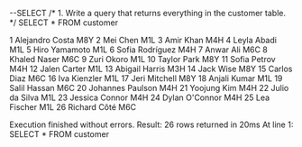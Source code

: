 --SELECT
/* 1. Write a query that returns everything in the customer table. */
SELECT *
FROM customer

1	Alejandro	Costa	M8Y
2	Mei	Chen	M1L
3	Amir	Khan	M4H
4	Leyla	Abadi	M1L
5	Hiro	Yamamoto	M1L
6	Sofia	Rodríguez	M4H
7	Anwar	Ali	M6C
8	Khaled	Naser	M6C
9	Zuri	Okoro	M1L
10	Taylor	Park	M8Y
11	Sofia	Petrov	M4H
12	Jalen	Carter	M1L
13	Abigail	Harris	M3H
14	Jack	Wise	M8Y
15	Carlos	Diaz	M6C
16	Iva	Kienzler	M1L
17	Jeri	Mitchell	M8Y
18	Anjali	Kumar	M1L
19	Salil	Hassan	M6C
20	Johannes	Paulson	M4H
21	Yoojung	Kim	M4H
22	Julio	da Silva	M1L
23	Jessica	Connor	M4H
24	Dylan	O'Connor	M4H
25	Lea	Fischer	M1L
26	Richard	Côté	M6C

Execution finished without errors.
Result: 26 rows returned in 20ms
At line 1:
SELECT *
FROM customer